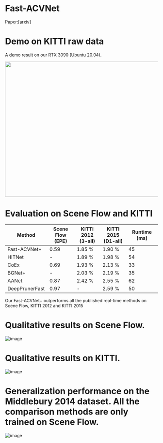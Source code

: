 # Fast-ACVNet

Paper:[[arxiv]](https://arxiv.org/pdf/2209.12699.pdf)

# Demo on KITTI raw data

A demo result on our RTX 3090 (Ubuntu 20.04).

<p align="center">
  <img width="844" height="446" src="./demo/kittiraw_demo.gif" data-zoomable>
</p>

# Evaluation on Scene Flow and KITTI

| Method | Scene Flow <br> (EPE) | KITTI 2012 <br> (3-all) | KITTI 2015 <br> (D1-all) | Runtime (ms) |
|---|---|---|---|---|
| Fast-ACVNet+ | 0.59 | 1.85 % | 1.90 % | 45 |
| HITNet | - | 1.89 % |1.98 % | 54 |
| CoEx | 0.69 | 1.93 % | 2.13 % | 33 |
| BGNet+ |  - | 2.03 % | 2.19 % | 35 |
| AANet |  0.87 | 2.42 % | 2.55 % | 62 |
| DeepPrunerFast | 0.97 | - | 2.59 % | 50 |

Our Fast-ACVNet+ outperforms all the published real-time methods on Scene Flow, KITTI 2012 and KITTI 2015

# Qualitative results on Scene Flow.

![image](https://github.com/gangweiX/Fast-ACVNet/blob/main/imgs/sceneflow.png)

# Qualitative results on KITTI.

![image](https://github.com/gangweiX/Fast-ACVNet/blob/main/imgs/kitti.png)

# Generalization performance on the Middlebury 2014 dataset. All the comparison methods are only trained on Scene Flow.

![image](https://github.com/gangweiX/Fast-ACVNet/blob/main/imgs/middlebury.png)
